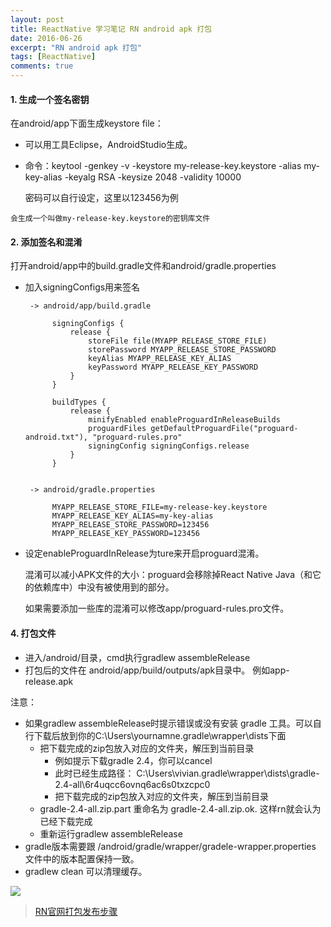 ```yaml
---
layout: post
title: ReactNative 学习笔记 RN android apk 打包
date: 2016-06-26
excerpt: "RN android apk 打包"
tags: [ReactNative]
comments: true
---
```




#### 1. 生成一个签名密钥

在android/app下面生成keystore file： 

   - 可以用工具Eclipse，AndroidStudio生成。<br>
   - 命令：keytool -genkey -v -keystore my-release-key.keystore -alias my-key-alias -keyalg RSA -keysize 2048 -validity 10000
     
     密码可以自行设定，这里以123456为例
    
    会生成一个叫做my-release-key.keystore的密钥库文件
   
   
#### 2. 添加签名和混淆
打开android/app中的build.gradle文件和android/gradle.properties

- 加入signingConfigs用来签名

       -> android/app/build.gradle
    
           	signingConfigs {
                release {
                    storeFile file(MYAPP_RELEASE_STORE_FILE)
                    storePassword MYAPP_RELEASE_STORE_PASSWORD
                    keyAlias MYAPP_RELEASE_KEY_ALIAS
                    keyPassword MYAPP_RELEASE_KEY_PASSWORD
                }
            }
    
            buildTypes {
                release {
                    minifyEnabled enableProguardInReleaseBuilds
                    proguardFiles getDefaultProguardFile("proguard-android.txt"), "proguard-rules.pro"
        			signingConfig signingConfigs.release
                }
            }
    
    
       -> android/gradle.properties
    
            MYAPP_RELEASE_STORE_FILE=my-release-key.keystore
            MYAPP_RELEASE_KEY_ALIAS=my-key-alias
            MYAPP_RELEASE_STORE_PASSWORD=123456
            MYAPP_RELEASE_KEY_PASSWORD=123456

 
- 设定enableProguardInRelease为ture来开启proguard混淆。
    
    混淆可以减小APK文件的大小：proguard会移除掉React Native Java（和它的依赖库中）中没有被使用到的部分。<br>

    如果需要添加一些库的混淆可以修改app/proguard-rules.pro文件。<br>
   
#### 4. 打包文件
   - 进入/android/目录，cmd执行gradlew assembleRelease
   - 打包后的文件在 android/app/build/outputs/apk目录中。
     例如app-release.apk
    

注意：

- 如果gradlew assembleRelease时提示错误或没有安装 gradle 工具。可以自行下载后放到你的C:\Users\yournamne\.gradle\wrapper\dists下面
  - 把下载完成的zip包放入对应的文件夹，解压到当前目录
     - 例如提示下载gradle 2.4，你可以cancel
     - 此时已经生成路径： C:\Users\vivian\.gradle\wrapper\dists\gradle-2.4-all\6r4uqcc6ovnq6ac6s0txzcpc0
     - 把下载完成的zip包放入对应的文件夹，解压到当前目录
  - gradle-2.4-all.zip.part 重命名为 gradle-2.4-all.zip.ok. 这样rn就会认为已经下载完成
  - 重新运行gradlew assembleRelease
- gradle版本需要跟 /android/gradle/wrapper/gradele-wrapper.properties 文件中的版本配置保持一致。
- gradlew clean 可以清理缓存。
   

![](http://i.imgur.com/S8sLXQ9.png)



> [RN官网打包发布步骤](https://facebook.github.io/react-native/docs/signed-apk-android.html)